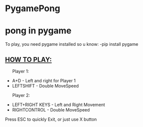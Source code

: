 # PygamePong
<h1>pong in pygame</h1>

<p>
To play, you need pygame installed so u know:
-pip install pygame
</p>
<h2><b><u> HOW TO PLAY: </b></u> </h2>
<ul> 

<p>Player 1:</p>
<li>A+D - Left and right for Player 1 </li>
<li>LEFTSHIFT - Double MoveSpeed</li>
<p><p>
<p>Player 2:</p>
<li> LEFT+RIGHT KEYS - Left and Right Movement</li>
<li> RIGHTCONTROL - Double MoveSpeed
</ul>

Press ESC to quickly Exit, or just use X button
